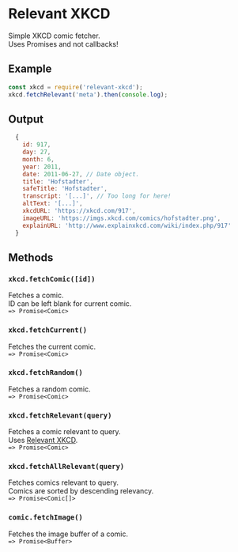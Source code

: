 # Relevant XKCD
Simple XKCD comic fetcher.  
Uses Promises and not callbacks!  

## Example

```js
const xkcd = require('relevant-xkcd');
xkcd.fetchRelevant('meta').then(console.log);
```

## Output

```js
  {
    id: 917,
    day: 27,
    month: 6,
    year: 2011,
    date: 2011-06-27, // Date object.
    title: 'Hofstadter',
    safeTitle: 'Hofstadter',
    transcript: '[...]', // Too long for here!
    altText: '[...]',
    xkcdURL: 'https://xkcd.com/917',
    imageURL: 'https://imgs.xkcd.com/comics/hofstadter.png',
    explainURL: 'http://www.explainxkcd.com/wiki/index.php/917'
  }
```

## Methods

### `xkcd.fetchComic([id])`
Fetches a comic.  
ID can be left blank for current comic.  
`=> Promise<Comic>`  

### `xkcd.fetchCurrent()`
Fetches the current comic.  
`=> Promise<Comic>`  

### `xkcd.fetchRandom()`
Fetches a random comic.  
`=> Promise<Comic>`  

### `xkcd.fetchRelevant(query)`
Fetches a comic relevant to query.  
Uses [Relevant XKCD](https://relevantxkcd.appspot.com/).  
`=> Promise<Comic>`  

### `xkcd.fetchAllRelevant(query)`
Fetches comics relevant to query.  
Comics are sorted by descending relevancy.  
`=> Promise<Comic[]>`  

### `comic.fetchImage()`
Fetches the image buffer of a comic.  
`=> Promise<Buffer>`  
